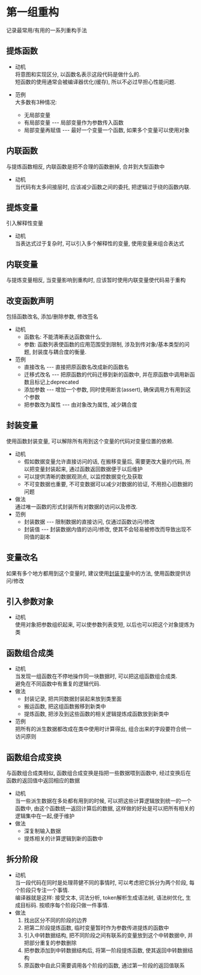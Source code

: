 # 第一组重构
记录最常用/有用的一系列重构手法

## 提炼函数  
- 动机  
将意图和实现区分, 以函数名表示这段代码是做什么的.  
短函数的使用通常会被编译器优化(缓存), 所以不必过早担心性能问题.

- 范例  
大多数有3种情况:
    - 无局部变量
    - 有局部变量 --- 局部变量作为参数传入函数
    - 局部变量再赋值 --- 最好一个变量一个函数, 如果多个变量可以使用对象

## 内联函数
与提炼函数相反, 内联函数是把不合理的函数删掉, 合并到大型函数中
- 动机  
当代码有太多间接层时, 应该减少函数之间的委托, 把逻辑过于绕的函数内联.

## 提炼变量
引入解释性变量
- 动机  
当表达式过于复杂时, 可以引入多个解释性的变量, 使用变量来组合表达式

## 内联变量
与提炼变量相反, 当变量影响到重构时, 应该暂时使用内联变量使代码易于重构

## 改变函数声明
包括函数改名, 添加/删除参数, 修改签名
- 动机  
    - 函数名: 不能清晰表达函数做什么.
    - 参数: 函数列表使函数的应用范围受到限制, 涉及到传对象/基本类型的问题, 封装度与耦合度的衡量.
- 范例
    - 直接改名 --- 直接把原函数名改成新的函数名
    - 迁移式改名 --- 把原函数的代码迁移到新的函数中, 并在原函数中调用新函数且标记上deprecated
    - 添加参数 --- 增加一个参数, 同时使用断言(assert), 确保调用方有用到这个参数
    - 把参数改为属性 --- 由对象改为属性, 减少耦合度

## 封装变量
使用函数封装变量, 可以解除所有用到这个变量的代码对变量位置的依赖.
- 动机  
    - 假如数据变量允许直接访问的话, 在搬移变量后, 需要更改大量的代码, 所以把变量封装起来, 通过函数返回数据便于以后维护
    - 可以提供清晰的数据观测点, 以监控数据变化及获取
    - 不可变数据也重要, 不可变数据可以减少对数据的验证, 不用担心旧数据的问题
- 做法  
通过唯一函数的形式封装所有对数据的访问以及修改.
- 范例  
    - 封装数据 --- 限制数据的直接访问, 仅通过函数访问/修改
    - 封装值 --- 封装数据内值的访问/修改, 使其不会轻易被修改而导致出现不同值的副本

## 变量改名
如果有多个地方都用到这个变量时, 建议使用[封装变量](##封装变量)中的方法, 使用函数提供访问/修改

## 引入参数对象
- 动机  
使用对象把参数组织起来, 可以使参数列表变短, 以后也可以把这个对象提炼为类

## 函数组合成类
- 动机  
当发现一组函数在不停地操作同一块数据时, 可以把这组函数组合成类.  
避免在不同函数中有重复的逻辑代码.
- 做法  
    - 封装记录, 把共同数据封装起来放到类里面
    - 搬运函数, 把这组函数搬移到新类中
    - 提炼函数, 把涉及到这些函数的相关逻辑提炼成函数放到新类中
- 范例  
把所有的派生数据都改成在类中使用时计算得出, 组合出来的字段要符合统一访问原则

## 函数组合成变换
与函数组合成类相似, 函数组合成变换是指把一些数据喂到函数中, 经过变换后在函数的返回值中返回相应的数据
- 动机  
当一些派生数据在多处都有用到的时候, 可以把这些计算逻辑放到统一的一个函数中, 由这个函数统一返回计算后的数据, 这样做的好处是可以把所有相关的逻辑集中在一起,便于维护
- 做法  
    - 深复制输入数据
    - 提炼相关的计算逻辑到新的函数中

## 拆分阶段
- 动机  
当一段代码在同时是处理蒋健不同的事情时, 可以考虑把它拆分为两个阶段, 每个阶段只专注一个事情.  
编译器就是这样: 接受文本, 词法分析, token解析生成语法树, 语法树优化, 生成目标码. 按顺序每个阶段只做一件事情.
- 做法    
    1. 找出区分不同的阶段的边界
    2. 把第二阶段提炼函数, 临时变量暂时作为参数传进提炼的函数中
    3. 引入中转数据结构, 把不同阶段之间有联系的变量放到这个中转数据中, 并把部分重复的参数删除
    4. 把参数添加到中转数据结构后, 将第一阶段提炼函数, 使其返回中转数据结构
    5. 原函数中自此只需要调用各个阶段的函数, 通过第一阶段的返回值联系